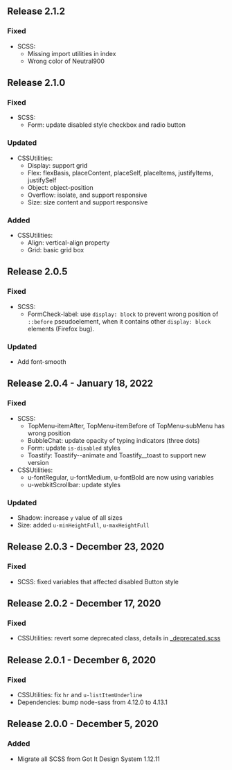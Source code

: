 ## Release 2.1.2
### Fixed
* SCSS:
  - Missing import utilities in index
  - Wrong color of Neutral900

## Release 2.1.0
### Fixed
* SCSS:
  - Form: update disabled style checkbox and radio button
### Updated
* CSSUtilities:
  - Display: support grid
  - Flex: flexBasis, placeContent, placeSelf, placeItems, justifyItems, justifySelf
  - Object: object-position
  - Overflow: isolate, and support responsive
  - Size: size content and support responsive
### Added
* CSSUtilities:
  - Align: vertical-align property
  - Grid: basic grid box

## Release 2.0.5

### Fixed

- SCSS:
  - FormCheck-label: use `display: block` to prevent wrong position of `::before` pseudoelement, when it contains other `display: block` elements (Firefox bug).

### Updated

- Add font-smooth

## Release 2.0.4 - January 18, 2022

### Fixed

- SCSS:
  - TopMenu-itemAfter, TopMenu-itemBefore of TopMenu-subMenu has wrong position
  - BubbleChat: update opacity of typing indicators (three dots)
  - Form: update `is-disabled` styles
  - Toastify: Toastify--animate and Toastify\_\_toast to support new version
- CSSUtilities:
  - u-fontRegular, u-fontMedium, u-fontBold are now using variables
  - u-webkitScrollbar: update styles

### Updated

- Shadow: increase `y` value of all sizes
- Size: added `u-minHeightFull`, `u-maxHeightFull`

## Release 2.0.3 - December 23, 2020

### Fixed

- SCSS: fixed variables that affected disabled Button style

## Release 2.0.2 - December 17, 2020

### Fixed

- CSSUtilities: revert some deprecated class, details in [\_deprecated.scss](https://github.com/gotitinc/ahaui/blob/main/packages/css/scss/utilities/_deprecated.scss)

## Release 2.0.1 - December 6, 2020

### Fixed

- CSSUtilities: fix `hr` and `u-listItemUnderline`
- Dependencies: bump node-sass from 4.12.0 to 4.13.1

## Release 2.0.0 - December 5, 2020

### Added

- Migrate all SCSS from Got It Design System 1.12.11
